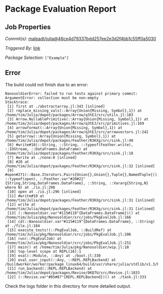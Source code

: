 # Package Evaluation Report

## Job Properties

*Commit(s):* [maleadt/julia@46ce4d79337bdd257ee2e3d2f4bb1c55ff0a5030](https://github.com/maleadt/julia/commit/46ce4d79337bdd257ee2e3d2f4bb1c55ff0a5030)

*Triggered By:* [link](https://www.test.com)

*Package Selection:* `["Example"]`

## Error

The build could not finish due to an error:

```
NanosoldierError: failed to run tests against primary commit: ArgumentError: collection must be non-empty
Stacktrace:
 [1] first at ./abstractarray.jl:343 [inlined]
 [2] replace_missing_vals(::Array{Union{Missing, Symbol},1}) at /home/tim/Julia/depot/packages/Arrow/q3tEJ/src/utils.jl:103
 [3] Arrow.NullablePrimitive(::Array{Union{Missing, Symbol},1}) at /home/tim/Julia/depot/packages/Arrow/q3tEJ/src/primitives.jl:169
 [4] arrowformat(::Array{Union{Missing, Symbol},1}) at /home/tim/Julia/depot/packages/Arrow/q3tEJ/src/arrowvectors.jl:242
 [5] getarrow(::Array{Union{Missing, Symbol},1}) at /home/tim/Julia/depot/packages/Feather/R3KXg/src/sink.jl:40
 [6] #write#18(::String, ::String, ::typeof(Feather.write), ::IOStream, ::DataFrames.DataFrame) at /home/tim/Julia/depot/packages/Feather/R3KXg/src/sink.jl:18
 [7] #write at ./none:0 [inlined]
 [8] #20 at /home/tim/Julia/depot/packages/Feather/R3KXg/src/sink.jl:32 [inlined]
 [9] #open#271(::Base.Iterators.Pairs{Union{},Union{},Tuple{},NamedTuple{(),Tuple{}}}, ::typeof(open), ::Feather.var"#20#21"{String,String,DataFrames.DataFrame}, ::String, ::Vararg{String,N} where N) at ./io.jl:298
 [10] open at ./io.jl:296 [inlined]
 [11] #write#19 at /home/tim/Julia/depot/packages/Feather/R3KXg/src/sink.jl:31 [inlined]
 [12] write at /home/tim/Julia/depot/packages/Feather/R3KXg/src/sink.jl:31 [inlined]
 [13] (::Nanosoldier.var"#115#119"{DataFrames.DataFrame})() at /home/tim/Julia/pkg/Nanosoldier/src/jobs/PkgEvalJob.jl:166
 [14] cd(::Nanosoldier.var"#115#119"{DataFrames.DataFrame}, ::String) at ./file.jl:104
 [15] execute_tests!(::PkgEvalJob, ::BuildRef) at /home/tim/Julia/pkg/Nanosoldier/src/jobs/PkgEvalJob.jl:206
 [16] run(::PkgEvalJob) at /home/tim/Julia/pkg/Nanosoldier/src/jobs/PkgEvalJob.jl:251
 [17] main() at /home/tim/Julia/pkg/Nanosoldier/wip.jl:18
 [18] top-level scope at REPL[16]:1
 [19] eval(::Module, ::Any) at ./boot.jl:330
 [20] eval_user_input(::Any, ::REPL.REPLBackend) at /buildworker/worker/package_linux64/build/usr/share/julia/stdlib/v1.3/REPL/src/REPL.jl:86
 [21] run_backend(::REPL.REPLBackend) at /home/tim/Julia/depot/packages/Revise/0KQ7U/src/Revise.jl:1033
 [22] (::Revise.var"#85#87"{REPL.REPLBackend})() at ./task.jl:333
```

Check the logs folder in this directory for more detailed output.

